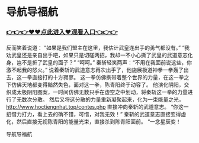 # 导航导福航

### <a href="https://github.com/baofx/laka/issues/1">👉👉👉♥♥点此进入♥观看入口👈👉👉</a>
反而笑着说道：
    “如果是我们盟主在这里，我估计武皇连出手的勇气都没有。”
    “我劝武皇还是亲自出手吧，如果只是切磋两招，我却一不小心撕了武皇的武道意志化身，岂不是折了武皇的面子？”
    “呵呵。”
    秦斩轻笑两声：“不用在我面前说这些，你激不起我的怒火。”
    说着秦斩的武道意志再次出手了，他施展极道神拳一拳轰了出去，这一拳直接打的十方寂寥。
    这一拳仿佛携带着整个世界的力量，在这一拳之下仿佛天地都变得黯然失色，面对这一拳，陈青阳终于动容了。
    他演化阴阳，交织成太极阴阳图案，一时间仿佛无数只手在虚空之中划动，将秦斩这一拳的力量进行了无数次分散。
    然后又将这分散的力量重新凝聚起来，化为一束能量之光，
    http://www.hoctiengnhat.top/contes.php
    直接冲向秦斩的武道意志。
    “你这一招借力打力，看上去的确不错，可惜，对我无效！”
    秦斩的武道意志直接变得虚化，然后直接无视陈青阳的能量光束，直接杀到陈青阳面前。
    “一念星辰变！

导航导福航
